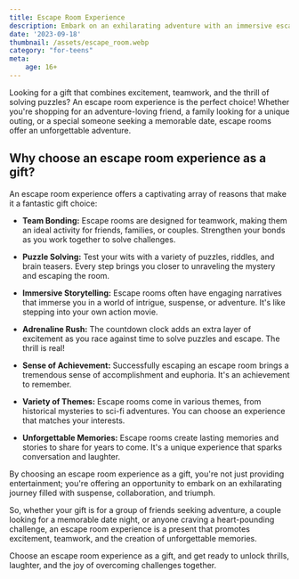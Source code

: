 ```yaml
---
title: Escape Room Experience
description: Embark on an exhilarating adventure with an immersive escape room challenge.
date: '2023-09-18'
thumbnail: /assets/escape_room.webp
category: "for-teens"
meta:
    age: 16+
---
```

Looking for a gift that combines excitement, teamwork, and the thrill of solving puzzles? An escape room experience is the perfect choice! Whether you're shopping for an adventure-loving friend, a family looking for a unique outing, or a special someone seeking a memorable date, escape rooms offer an unforgettable adventure.

## Why choose an escape room experience as a gift?

An escape room experience offers a captivating array of reasons that make it a fantastic gift choice:

- **Team Bonding:** Escape rooms are designed for teamwork, making them an ideal activity for friends, families, or couples. Strengthen your bonds as you work together to solve challenges.

- **Puzzle Solving:** Test your wits with a variety of puzzles, riddles, and brain teasers. Every step brings you closer to unraveling the mystery and escaping the room.

- **Immersive Storytelling:** Escape rooms often have engaging narratives that immerse you in a world of intrigue, suspense, or adventure. It's like stepping into your own action movie.

- **Adrenaline Rush:** The countdown clock adds an extra layer of excitement as you race against time to solve puzzles and escape. The thrill is real!

- **Sense of Achievement:** Successfully escaping an escape room brings a tremendous sense of accomplishment and euphoria. It's an achievement to remember.

- **Variety of Themes:** Escape rooms come in various themes, from historical mysteries to sci-fi adventures. You can choose an experience that matches your interests.

- **Unforgettable Memories:** Escape rooms create lasting memories and stories to share for years to come. It's a unique experience that sparks conversation and laughter.

By choosing an escape room experience as a gift, you're not just providing entertainment; you're offering an opportunity to embark on an exhilarating journey filled with suspense, collaboration, and triumph.

So, whether your gift is for a group of friends seeking adventure, a couple looking for a memorable date night, or anyone craving a heart-pounding challenge, an escape room experience is a present that promotes excitement, teamwork, and the creation of unforgettable memories.

Choose an escape room experience as a gift, and get ready to unlock thrills, laughter, and the joy of overcoming challenges together.
